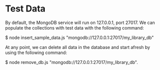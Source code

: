 # Test Data

By default, the MongoDB service will run on 127.0.0.1, port 27017. We can populate the collections with test data with the following command:

$ node insert_sample_data.js "mongodb://127.0.0.1:27017/my_library_db"

At any point, we can delete all data in the database and start afresh by using the following command:

$ node remove_db.js "mongodb://127.0.0.1:27017/my_library_db".